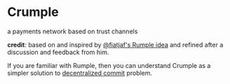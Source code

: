 # Crumple
a payments network based on trust channels

**credit**: based on and inspired by [@fiatjaf's Rumple idea](https://fiatjaf.com/rumple.html) and refined after a discussion and feedback from him.

If you are familiar with Rumple, then you can understand Crumple as a simpler solution to [decentralized commit](https://fiatjaf.com/3cb7c325.html) problem.
